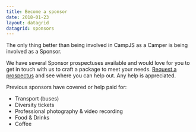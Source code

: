 ```yaml
---
title: Become a sponsor
date: 2018-01-23
layout: datagrid
datagrid: sponsors
---
```

The only thing better than being involved in CampJS as a Camper is being involved as a Sponsor.

We have several Sponsor prospectuses available and would love for you to get in touch with us to craft a package to meet your needs. <a href="mailto:sponsors-team@campjs.com/">Request a prospectus</a> and see where you can help out. Any help is appreciated.

Previous sponsors have covered or help paid for:

* Transport (buses)
* Diversity tickets
* Professional photography & video recording
* Food & Drinks
* Coffee